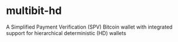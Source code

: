 multibit-hd
===========

A Simplified Payment Verification (SPV) Bitcoin wallet with integrated support for hierarchical deterministic (HD) wallets
